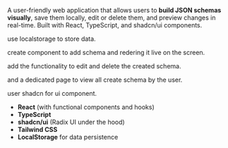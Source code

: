 A user-friendly web application that allows users to **build JSON schemas visually**, save them locally, edit or delete them, and preview changes in real-time. Built with React, TypeScript, and shadcn/ui components.

use localstorage to store data.

create component to add schema and redering it live on the screen.

add the functionality to edit and delete the created schema. 

and a dedicated page to view all create schema by the user.

user shadcn for ui component.

- **React** (with functional components and hooks)  
- **TypeScript**  
- **shadcn/ui** (Radix UI under the hood)  
- **Tailwind CSS**  
- **LocalStorage** for data persistence
